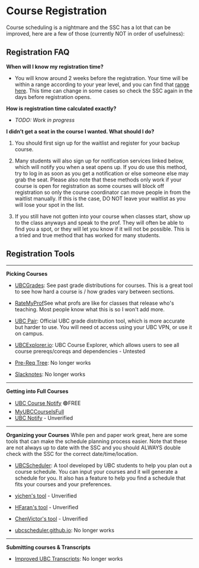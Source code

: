 # Course Registration

Course scheduling is a nightmare and the SSC has a lot that can be improved, here are a few of those (currently NOT in order of usefulness):

##  Registration FAQ	
**When will I know my registration time?**

* You will know around 2 weeks before the registration. Your time will be within a range according to your year level, and you can find that [range here](https://students.ubc.ca/enrolment/registration/registration-dates). This time can change in some cases so check the SSC again in the days before registration opens.

**How is registration time calculated exactly?**
* *TODO: Work in progress*

**I didn’t get a seat in the course I wanted. What should I do?**

1. You should first sign up for the waitlist and register for your backup course. 

2. Many students will also sign up for notification services linked below, which will notify you when a seat opens up. If you do use this method, try to log in as soon as you get a notification or else someone else may grab the seat. Please also note that these methods only work if your course is open for registration as some courses will block off registration so only the course coordinator can move people in from the waitlist manually. If this is the case, DO NOT leave your waitlist as you will lose your spot in the list. 

3. If you still have not gotten into your course when classes start, show up to the class anyways and speak to the prof. They will often be able to find you a spot, or they will let you know if it will not be possible. This is a tried and true method that has worked for many students.


##  Registration Tools

---

**Picking Courses**
* [UBCGrades](https://ubcgrades.com): See past grade distributions for courses. This is a great tool to see how hard a course is / how grades vary between sections.
* [RateMyProf](http://www.ratemyprofessors.com/campusRatings.jsp?sid=1413)See what profs are like for classes that release who's teaching. Most people know what this is so I won't add more.
* [UBC Pair](https://pair.ubc.ca/student-data-analytics/performance/grades-distribution/): Official UBC grade distribution tool, which is more accurate but harder to use. You will need ot access using your UBC VPN, or use it on campus.

* [UBCExplorer.io](https://ubcexplorer.io/): UBC Course Explorer, which allows users to see all course prereqs/coreqs and dependencies - Untested

* [Pre-Req Tree](#): No longer works
* [Slacknotes](#): No longer works

---

**Getting into Full Courses**
* [UBC Course Notify](https://www.ubccoursenotify.com/) 🟢FREE
* [MyUBCCourseIsFull](http://www.myubccourseisfull.com/)
* [UBC Notify](https://ubcnotify.com/) - Unverified

---

**Organizing your Courses**
While pen and paper work great, here are some tools that can make the schedule planning process easier. Note that these are not always up to date with the SSC and you should ALWAYS double check with the SSC for the correct date/time/location.

* [UBCScheduler](https://ubcscheduler.ca): A tool developed by UBC students to help you plan out a course schedule. You can input your courses and it will generate a schedule for you. It also has a feature to help you find a schedule that fits your courses and your preferences.

* [yichen's tool](https://yichen.dev/UBCScheduler/) - Unverified
* [HFaran's tool](https://github.com/hfaran/ubc-timetabler) - Unverified
* [ChenVictor's tool](https://github.com/chenvictor/CourseScheduler/releases) - Unverified

* [ubcscheduler.github.io](#): No longer works

---

**Submitting courses & Transcripts**
* [Improved UBC Transcripts](#): No longer works

